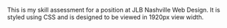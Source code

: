 This is my skill assessment for a position at JLB Nashville Web Design.
It is styled using CSS and is designed to be viewed in 1920px view width. 